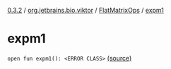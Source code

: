 [0.3.2](../../index.md) / [org.jetbrains.bio.viktor](../index.md) / [FlatMatrixOps](index.md) / [expm1](.)

# expm1

`open fun expm1(): <ERROR CLASS>` [(source)](https://github.com/JetBrains-Research/viktor/blob/0.3.2/src/main/kotlin/org/jetbrains/bio/viktor/StridedMatrix.kt#L104)